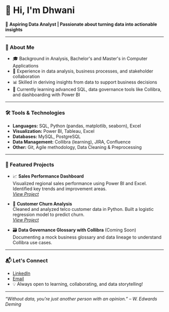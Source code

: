 # 👋 Hi, I'm Dhwani 

🎯 **Aspiring Data Analyst | Passionate about turning data into actionable insights**

---

### 🧠 About Me

- 🎓 Background in Analysis, Bachelor's and Master's in Computer Applications  
- 💼 Experience in data analysis, business processes, and stakeholder collaboration  
- 📊 Skilled in deriving insights from data to support business decisions  
- 🌱 Currently learning advanced SQL, data governance tools like Collibra, and dashboarding with Power BI  

---

### 🛠️ Tools & Technologies

- **Languages:** SQL, Python (pandas, matplotlib, seaborn), Excel
- **Visualization:** Power BI, Tableau, Excel
- **Databases:** MySQL, PostgreSQL
- **Data Management:** Collibra (learning), JIRA, Confluence
- **Other:** Git, Agile methodology, Data Cleaning & Preprocessing

---

### 📂 Featured Projects

- 📈 **Sales Performance Dashboard**  
  Visualized regional sales performance using Power BI and Excel. Identified key trends and improvement areas.  
  _[View Project](#)_

- 🧹 **Customer Churn Analysis**  
  Cleaned and analyzed telco customer data in Python. Built a logistic regression model to predict churn.  
  _[View Project](#)_

- 🗃️ **Data Governance Glossary with Collibra** (Coming Soon)  
  Documenting a mock business glossary and data lineage to understand Collibra use cases.

---

### 📬 Let's Connect

- [LinkedIn](https://www.linkedin.com/in/dhwani-m/)  
- [Email](dhwanimht80@gmail.com)  
- 💡 Always open to learning, collaborating, and data storytelling!

---

_“Without data, you're just another person with an opinion.” – W. Edwards Deming_
